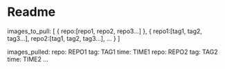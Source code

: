 # Readme

images_to_pull:
[
    {
        repo:[repo1, repo2, repo3...]
    },
    {
        repo1:[tag1, tag2, tag3...],
        repo2:[tag1, tag2, tag3...],
        ...
    }
]

images_pulled:
repo: REPO1 tag: TAG1 time: TIME1
repo: REPO2 tag: TAG2 time: TIME2
...